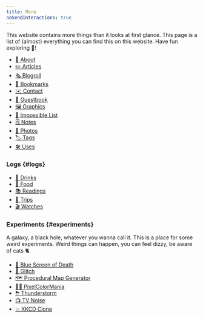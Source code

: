 ```yaml
---
title: More
noSendInteractions: true
---
```


This website contains more things than it looks at first glance. This page is a list of (almost) everything you can find this on this website. Have fun exploring 🧭!

<!--more-->

<div class='terms grid bold'>

- [🧁 About](/about/)
- [✏️ Articles](/articles/)
- [🗞️ Blogroll](/blogroll/)
- [🔖 Bookmarks](/bookmarks/)
- [✉️ Contact](/contact/)
- [📖 Guestbook](/guestbook/)
- [🖼️ Graphics](/graphics/)
- [🚀 Impossible List](/impossible-list/)
- [🗒️ Notes](/notes/)
- [📸 Photos](/photos/)
- [🏷 Tags](/tags/)
- [🛠 Uses](/uses/)

</div>

### Logs {#logs}

<div class='terms grid bold'>

- [🧋 Drinks](/drinks/)
- [🥘 Food](/food/)
- [📚 Readings](/readings/)
- [🚆 Trips](/trips/)
- [🎬 Watches](/watches/)

</div>

### Experiments {#experiments}

A galaxy, a black hole, whatever you wanna call it. This is a place for some weird experiments.
Weird things can happen, you can feel dizzy, be aware of cats 🐈. <span id='trigger' hidden title='Click here, NOW!'>Or they might bite you!</span>

<div id='experiments-list' class='terms grid bold'>

- [🔵 Blue Screen of Death](../minisites/bsod/)
- [📡 Glitch](../minisites/glitch/)
- [🗺 Procedural Map Generator](../minisites/mapgen/)
- [🏳️‍🌈 PixelColorMania](../minisites/pixelcolormania/)
- [⛈ Thunderstorm](../minisites/thunderstorm/)
- [📺 TV Noise](../minisites/tv-noise/)
- [💥 XKCD Clone](http://xkcd.hacdia.sh/)

</div>

<audio id="music" loop>
  <source src="https://cdn.hacdias.com/media/nyan-cat.mp3" type="audio/mpeg">
</audio>

<script>
const trigger = document.getElementById('trigger')
const experiments = document.getElementById('experiments-list')
const experimentsLinks = experiments.querySelectorAll('a')
const musicEl = document.getElementById('music')

trigger.hidden = false
musicEl.currentTime = 0
musicEl.load()

Array.from(experimentsLinks).forEach(el => {
  el.addEventListener('mouseenter', () => {
    if (experiments.classList.contains('nyan')) musicEl.play()
  })

  el.addEventListener('mouseleave', () => {
    if (experiments.classList.contains('nyan')) musicEl.pause()
  })
})

trigger.addEventListener('click', async () => {
  experiments.classList.toggle('nyan')
  trigger.classList.toggle('dn')
})
</script>

